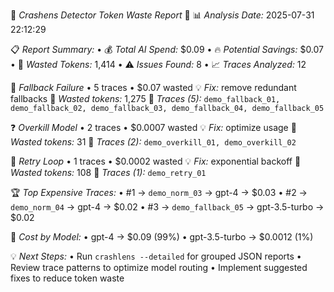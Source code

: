 🚨 *Crashens Detector Token Waste Report* 🚨
📊 *Analysis Date:* 2025-07-31 22:12:29

📋 *Report Summary:*
• 💰 *Total AI Spend:* $0.09
• 🔥 *Potential Savings:* $0.07
• 🎯 *Wasted Tokens:* 1,414
• ⚠️ *Issues Found:* 8
• 📈 *Traces Analyzed:* 12

📢 *Fallback Failure* • 5 traces • $0.07 wasted
   💡 *Fix:* remove redundant fallbacks
   🎯 *Wasted tokens:* 1,275
   🔗 *Traces (5):* `demo_fallback_01, demo_fallback_02, demo_fallback_03, demo_fallback_04, demo_fallback_05`

❓ *Overkill Model* • 2 traces • $0.0007 wasted
   💡 *Fix:* optimize usage
   🎯 *Wasted tokens:* 31
   🔗 *Traces (2):* `demo_overkill_01, demo_overkill_02`

🔄 *Retry Loop* • 1 traces • $0.0002 wasted
   💡 *Fix:* exponential backoff
   🎯 *Wasted tokens:* 108
   🔗 *Traces (1):* `demo_retry_01`


🏆 *Top Expensive Traces:*
• #1 → `demo_norm_03` → gpt-4 → $0.03
• #2 → `demo_norm_04` → gpt-4 → $0.02
• #3 → `demo_fallback_05` → gpt-3.5-turbo → $0.02

🤖 *Cost by Model:*
• gpt-4 → $0.09 (99%)
• gpt-3.5-turbo → $0.0012 (1%)

💡 *Next Steps:*
• Run `crashlens --detailed` for grouped JSON reports
• Review trace patterns to optimize model routing
• Implement suggested fixes to reduce token waste
